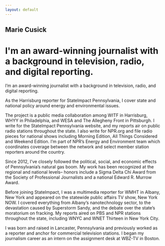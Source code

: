 ```yaml
---
layout: default
---
```


## Marie Cusick

# I'm an award-winning journalist with a background in television, radio, and digital reporting.

I’m an award-winning journalist with a background in television, radio, and digital reporting.

As the Harrisburg reporter for StateImpact Pennsylvania, I cover state and national policy around energy and environmental issues.

The project is a public media collaboration among WITF in Harrisburg, WHYY in Philadelphia, and WESA and The Allegheny Front in Pittsburgh. I write for the StateImpact Pennsylvania website, and my reports air on public radio stations throughout the state. I also write for NPR.org and file radio pieces for national shows including Morning Edition, All Things Considered and Weekend Edition. I’m part of NPR’s Energy and Environment team which coordinates coverage between the network and select member station reporters around the country.

Since 2012, I’ve closely followed the political, social, and economic effects of Pennsylvania’s natural gas boom. My work has been recognized at the regional and national levels– honors include a Sigma Delta Chi Award from the Society of Professional Journalists and a national Edward R. Murrow Award.&nbsp;

Before joining StateImpact, I was a multimedia reporter for WMHT in Albany, New York and appeared on the statewide public affairs TV show, New York NOW. I covered everything from Albany’s nanotechnology sector, to the devastation caused by Superstorm Sandy, and the debate over the state’s moratorium on fracking. My reports aired on PBS and NPR stations throughout the state, including WNYC and WNET Thirteen in New York City.

I was born and raised in Lancaster, Pennsylvania and previously worked as a reporter and anchor for commercial television stations. I began my journalism career as an intern on the assignment desk at WBZ-TV in Boston.